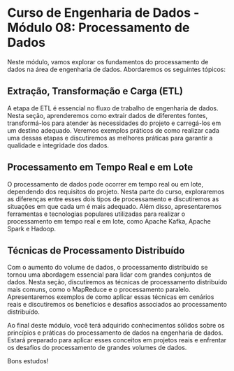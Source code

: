 # Curso de Engenharia de Dados - Módulo 08: Processamento de Dados

Neste módulo, vamos explorar os fundamentos do processamento de dados na área de engenharia de dados. Abordaremos os seguintes tópicos:

## Extração, Transformação e Carga (ETL)

A etapa de ETL é essencial no fluxo de trabalho de engenharia de dados. Nesta seção, aprenderemos como extrair dados de diferentes fontes, transformá-los para atender às necessidades do projeto e carregá-los em um destino adequado. Veremos exemplos práticos de como realizar cada uma dessas etapas e discutiremos as melhores práticas para garantir a qualidade e integridade dos dados.

## Processamento em Tempo Real e em Lote

O processamento de dados pode ocorrer em tempo real ou em lote, dependendo dos requisitos do projeto. Nesta parte do curso, exploraremos as diferenças entre esses dois tipos de processamento e discutiremos as situações em que cada um é mais adequado. Além disso, apresentaremos ferramentas e tecnologias populares utilizadas para realizar o processamento em tempo real e em lote, como Apache Kafka, Apache Spark e Hadoop.

## Técnicas de Processamento Distribuído

Com o aumento do volume de dados, o processamento distribuído se tornou uma abordagem essencial para lidar com grandes conjuntos de dados. Nesta seção, discutiremos as técnicas de processamento distribuído mais comuns, como o MapReduce e o processamento paralelo. Apresentaremos exemplos de como aplicar essas técnicas em cenários reais e discutiremos os benefícios e desafios associados ao processamento distribuído.

Ao final deste módulo, você terá adquirido conhecimentos sólidos sobre os princípios e práticas do processamento de dados na engenharia de dados. Estará preparado para aplicar esses conceitos em projetos reais e enfrentar os desafios do processamento de grandes volumes de dados.

Bons estudos!
